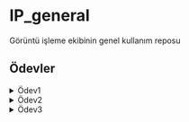 # IP_general
Görüntü işleme ekibinin genel kullanım reposu

## Ödevler

<details><summary>Ödev1</summary> 
  
 - [Linkteki videoyu](https://www.youtube.com/watch?v=Zt76PlvbVsE) takip ederek iki script yazınız. Bu scriptleri comment kullanarak açıklayınız  
 - Biri görsel üzerinden çalışan biri video üzerinden çalışan iki farklı script yazınız.
   - _Not:Görselleri kendiniz bulmanız lazım._
 - Önceki yazdığınız kodları güncelleyerek düzgün çokgenleri tanıyabilir hale getirin (kare, düzgün altıgen, düzgün üçgen)  
   - _Not: Kenar açıları üzerine bir fonksiyon yazabilirsiniz_
  
 - **_Hazırladığınız kodları ve aldığınız outputları yükleyin (görsel ve video kaydetme fonksiyonlarına bakın) veya bana yüz yüze de gösterebilirsiniz_**  
 - **_Kullandığınız görselleri de bir klasör olarak kendi dizininizin içinde odev1 klasörüne kodlarınızla beraber yükleyin_**

</details>
 
<details><summary>Ödev2</summary>

 - 2.0 Kaynakdaki videolar üzerinden dubaları tespit edebilen bir kod script  
   - Dubalara bounding box çizdirin ve bu bpunding boxlarınkenarına dubaların renklerini yazdırın
   - Kırmızı dubayı referans olarak alın. Kırmızı duba sağdaysa iki duba arasına yeşil bir çizgi çekin aksi halde kırmızı çizgi çekin
  
 - **_Hazırladığınız kodları ve aldığınız outputları yükleyin (görsel ve video kaydetme fonksiyonlarına bakın) veya bana yüz yüze de gösterebilirsiniz_**  
 + **_Kullandığınız görselleri de bir klasör olarak kendi dizininizin içinde odev1 klasörüne kodlarınızla beraber yükleyin_**
 
 **Not: [linkte](https://drive.google.com/drive/folders/1nKmVCxBSypSwk9cAXrEaI1rCMY-WhLF9?usp=sharing) gerekli videoları bulabilirsiniz**
 
 ![örnek1](https://github.com/AutobeeSoftware/IP_general/blob/main/images/Ekran_Resmi_2022-07-24_15.00.13.png)

 ![örnek2](https://github.com/AutobeeSoftware/IP_general/blob/main/images/out_6.jpg)
 
 
</details>
 
<details><summary>Ödev3</summary>

 - Udemy yolo eğitimiminin tamamlayın (autobee udemy hesabı takım whatsapp genel grubunun açıklama kısmında)
   - Eğitimde kodları siz de yazarak ilerleyin ve kendi dizininiz içinde kullandığınız dosyaları kodları kısaca eğitimle ilgili her şeyi yükleyin
  
 - **_Hazırladığınız kodları ve aldığınız outputları yükleyin (görsel ve video kaydetme fonksiyonlarına bakın) veya bana yüz yüze de gösterebilirsiniz_**  
 + **_Kullandığınız görselleri de bir klasör olarak kendi dizininizin içinde odev1 klasörüne kodlarınızla beraber yükleyin_**
 
 **Not: [eğitim linki](https://www.udemy.com/course/master-deep-learning-computer-visiontm-cnn-ssd-yolo-gans/)**
